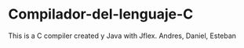 # Compilador-del-lenguaje-C
This is a C compiler created y Java with Jflex.
Andres, Daniel, Esteban
